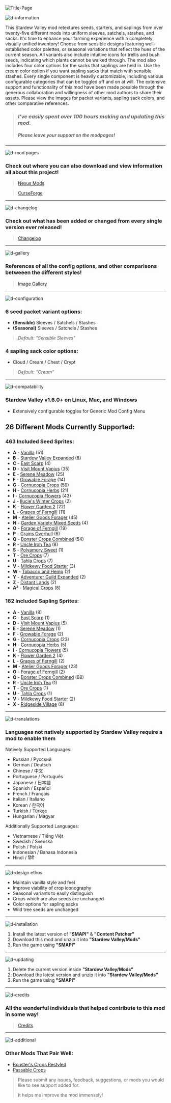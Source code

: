 ![Title-Page](https://github.com/7eventy7/Standardized-Seed-Sprites/assets/75962770/6b7c343a-e51c-4e7c-bc05-3a76e0532cd8)


![d-information](https://github.com/7eventy7/Standardized-Seed-Sprites/assets/75962770/9ee42555-8ae8-46af-9c4b-27662a3cd7f5)


This Stardew Valley mod retextures seeds, starters, and saplings from over twenty-five different mods into uniform sleeves, satchels, stashes, and sacks. It's time to enhance your farming experience with a completely visually unified inventory! Choose from sensible designs featuring well-established color palettes, or seasonal variations that reflect the hues of the current season. All variants also include intuitive icons for trellis and bush seeds, indicating which plants cannot be walked through. The mod also includes four color options for the sacks that saplings are held in. Use the cream color option if you want sapling sacks that match with sensible stashes. Every single component is heavily customizable, including various configurable categories that can be toggled off and on at will. The extensive support and functionality of this mod have been made possible through the generous collaboration and willingness of other mod authors to share their assets. Please view the images for packet variants, sapling sack colors, and other comparative references.

> ### *I've easily spent over 100 hours making and updating this mod.*
> ##### *Please leave your support on the modpages!*

---

![d-mod pages](https://github.com/7eventy7/Standardized-Seed-Sprites/assets/75962770/1bb19eef-47c7-4f2e-b010-20ac666d2004)

### Check out where you can also download and view information all about this project!
> [Nexus Mods](https://www.nexusmods.com/stardewvalley/mods/21305)

> [CurseForge](https://www.curseforge.com/stardewvalley/mods/standardized-seed-sprites)

---

![d-changelog](https://github.com/7eventy7/Standardized-Seed-Sprites/assets/75962770/b2ca18c6-9e68-4b38-a39a-935e5cb61e3b)

### Check out what has been added or changed from every single version ever released!

> [Changelog](https://github.com/7eventy7/Standardized-Seed-Sprites/blob/main/CHANGELOG.md)

---

![d-gallery](https://github.com/7eventy7/Standardized-Seed-Sprites/assets/75962770/11a43a02-c07a-46bb-adcb-0722bbf0a35c)

### References of all the config options, and other comparisons betweeen the different styles!

> [Image Gallery](https://github.com/7eventy7/Standardized-Seed-Sprites/blob/main/GALLERY.md)

---

![d-configuration](https://github.com/7eventy7/Standardized-Seed-Sprites/assets/75962770/66cfa596-b3f9-4c3f-945b-36c4107ca268)

### 6 seed packet variant options:
- **(Sensible)** Sleeves / Satchels / Stashes
- **(Seasonal)** Sleeves / Satchels / Stashes

> *Default: "Sensible Sleeves"*

### 4 sapling sack color options:
- Cloud / Cream / Chest / Crypt

> *Default: "Cream"*

---

![d-compatability](https://github.com/7eventy7/Standardized-Seed-Sprites/assets/75962770/4764966c-89b2-4376-96f2-8e31ba78072a)


### **Stardew Valley v1.6.0+ on Linux, Mac, and Windows**
- Extensively configurable toggles for Generic Mod Config Menu

## 26 Different Mods Currently Supported:

### **463 Included Seed Sprites:**
- **A** - [Vanilla](https://www.stardewvalley.net/) (51)
- **B** - [Stardew Valley Expanded](https://www.nexusmods.com/stardewvalley/mods/3753) (8)
- **C** - [East Scarp](https://www.nexusmods.com/stardewvalley/mods/5787) (4)
- **D** - [Visit Mount Vapius](https://www.nexusmods.com/stardewvalley/mods/9600) (35)
- **E** - [Serene Meadow](https://www.nexusmods.com/stardewvalley/mods/20598) (25)
- **F** - [Growable Forage](https://www.nexusmods.com/stardewvalley/mods/20340) (14)
- **G** - [Cornucopia Crops](https://www.nexusmods.com/stardewvalley/mods/19508) (59)
- **H** - [Cornucopia Herbs](https://www.nexusmods.com/stardewvalley/mods/19508) (21)
- **I** - [Cornucopia Flowers](https://www.nexusmods.com/stardewvalley/mods/20290) (43)
- **J** - [Ilucie's Winter Crops](https://www.nexusmods.com/stardewvalley/mods/22575) (2)
- **K** - [Flower Garden 2](https://www.nexusmods.com/stardewvalley/mods/16999) (22)
- **L** - [Grapes of Ferngill](https://www.nexusmods.com/stardewvalley/mods/8684) (11)
- **M** - [Atelier Goods Forager](https://www.nexusmods.com/stardewvalley/mods/22728) (45)
- **N** - [Garden Variety Mixed Seeds](https://www.nexusmods.com/stardewvalley/mods/21133) (4)
- **O** - [Forage of Ferngill](https://www.nexusmods.com/stardewvalley/mods/8828) (19)
- **P** - [Grains Overhull](https://www.nexusmods.com/stardewvalley/mods/20884) (6)
- **Q** - [Bonster Crops Combined](https://www.nexusmods.com/stardewvalley/mods/22490) (54)
- **R** - [Uncle Iroh Tea](https://www.nexusmods.com/stardewvalley/mods/22376) (8)
- **S** - [Polyamory Sweet](https://www.nexusmods.com/stardewvalley/mods/20599) (1)
- **T** - [Ore Crops](https://www.nexusmods.com/stardewvalley/mods/22219) (7)
- **U** - [Tahla Crops](https://www.nexusmods.com/stardewvalley/mods/20639) (7)
- **V** - [Mildkewy Food Starter](https://www.nexusmods.com/stardewvalley/mods/22942) (3)
- **W** - [Tobacco and Hemp](https://www.nexusmods.com/stardewvalley/mods/24158) (2)
- **Y** - [Adventurer Guild Expanded](https://www.nexusmods.com/stardewvalley/mods/22591) (2)
- **Z** - [Distant Lands](https://www.nexusmods.com/stardewvalley/mods/18109) (2)
- **A²** - [Magical Crops](https://www.nexusmods.com/stardewvalley/mods/8762) (8)


### **162 Included Sapling Sprites:**
- **A** - [Vanilla](https://www.stardewvalley.net/) (8)
- **C** - [East Scarp](https://www.nexusmods.com/stardewvalley/mods/5787) (1)
- **D** - [Visit Mount Vapius](https://www.nexusmods.com/stardewvalley/mods/9600) (5)
- **E** - [Serene Meadow](https://www.nexusmods.com/stardewvalley/mods/20598) (1)
- **F** - [Growable Forage](https://www.nexusmods.com/stardewvalley/mods/20340) (2)
- **G** - [Cornucopia Crops](https://www.nexusmods.com/stardewvalley/mods/19508) (23)
- **H** - [Cornucopia Herbs](https://www.nexusmods.com/stardewvalley/mods/19508) (5)
- **I** - [Cornucopia Flowers](https://www.nexusmods.com/stardewvalley/mods/20290) (5)
- **K** - [Flower Garden 2](https://www.nexusmods.com/stardewvalley/mods/16999) (4)
- **L** - [Grapes of Ferngill](https://www.nexusmods.com/stardewvalley/mods/8684) (2)
- **M** - [Atelier Goods Forager](https://www.nexusmods.com/stardewvalley/mods/22728) (23)
- **O** - [Forage of Ferngill](https://www.nexusmods.com/stardewvalley/mods/8828) (2)
- **Q** - [Bonster Crops Combined](https://www.nexusmods.com/stardewvalley/mods/22490) (68)
- **R** - [Uncle Iroh Tea](https://www.nexusmods.com/stardewvalley/mods/22376) (1)
- **T** - [Ore Crops](https://www.nexusmods.com/stardewvalley/mods/22219) (1)
- **U** - [Tahla Crops](https://www.nexusmods.com/stardewvalley/mods/20639) (1)
- **V** - [Mildkewy Food Starter](https://www.nexusmods.com/stardewvalley/mods/22942) (2)
- **X** - [Ridgeside Village](https://www.nexusmods.com/stardewvalley/mods/7286) (8)

---

![d-translations](https://github.com/7eventy7/Standardized-Seed-Sprites/assets/75962770/4663ceda-68bf-4fe4-81fb-0d0d9ddf802f)

### Languages not natively supported by Stardew Valley require a mod to enable them

Natively Supported Languages:
- Russian / Русский
- German / Deutsch
- Chinese / 中文
- Portuguese / Português
- Japanese / 日本語
- Spanish / Español
- French / Français
- Italian / Italiano
- Korean / 한국어
- Turkish / Türkçe
- Hungarian / Magyar

Additionally Supported Languages:
- Vietnamese / Tiếng Việt
- Swedish / Svenska
- Polish / Polski
- Indonesian / Bahasa Indonesia
- Hindi / हिंदी

---

![d-design ethos](https://github.com/7eventy7/Standardized-Seed-Sprites/assets/75962770/3d5af1d1-8f25-481f-bf90-af21eab9a42d)

- Maintain vanilla style and feel
- Improve viability of crop iconography
- Seasonal variants to easily distinguish
- Crops which are also seeds are unchanged
- Color options for sapling sacks
- Wild tree seeds are unchanged

---

![d-installation](https://github.com/7eventy7/Standardized-Seed-Sprites/assets/75962770/5c0ac61c-4fc0-4ed3-ad06-c4d49170e53a)

1. Install the latest version of **"SMAPI"** & **"Content Patcher"**
2. Download this mod and unzip it into **"Stardew Valley/Mods"**
3. Run the game using **"SMAPI"**

---

![d-updating](https://github.com/7eventy7/Standardized-Seed-Sprites/assets/75962770/179d0ff3-e7b2-4ae3-8c9e-24e6916057ad)

1. Delete the current version inside **"Stardew Valley/Mods"**
2. Download the latest version and unzip it into **"Stardew Valley/Mods"**
3. Run the game using **"SMAPI"**

---

![d-credits](https://github.com/7eventy7/Standardized-Seed-Sprites/assets/75962770/505d6df6-a822-4340-a8a3-b5ea8c853b95)

### All the wonderful individuals that helped contribute to this mod in some way!

> [Credits](https://github.com/7eventy7/Standardized-Seed-Sprites/blob/main/CREDITS.md)

---

![d-additional](https://github.com/7eventy7/Standardized-Seed-Sprites/assets/75962770/f27f3f5c-323b-47af-ab5f-e82ed3ac1e61)

### Other Mods That Pair Well:
- [Bonster's Crops Restyled](https://www.nexusmods.com/stardewvalley/mods/24864)
- [Passable Crops](https://www.nexusmods.com/stardewvalley/mods/15223)



> Please submit any issues, feedback, suggestions, or mods you would like to see support added for.
>
> It helps me improve the mod immensely!
